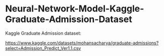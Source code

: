 # Neural-Network-Model-Kaggle-Graduate-Admission-Dataset

Kaggle Graduate Admission dataset:

https://www.kaggle.com/datasets/mohansacharya/graduate-admissions?select=Admission_Predict_Ver1.1.csv
